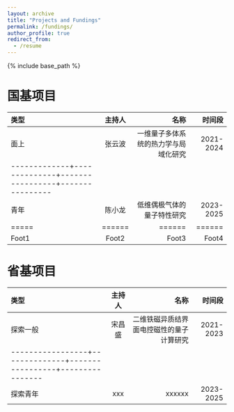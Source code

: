 ```yaml
---
layout: archive
title: "Projects and Fundings"
permalink: /fundings/
author_profile: true
redirect_from:
  - /resume
---
```


{% include base_path %}

国基项目
======

| 类型 | 主持人 | 名称 | 时间段 | 
|:--------|:-------:|--------:|--------:|
| 面上 | 张云波 | 一维量子多体系统的热力学与局域化研究  | 2021-2024 |
|-------------+--------------+-----------------+----------------|
| 青年 | 陈小龙 |    低维偶极气体的量子特性研究       | 2023-2025  |
|=====|======|======|======|
| Foot1   | Foot2   | Foot3   | Foot4   |



省基项目
======

| 类型 | 主持人 | 名称 | 时间段 | 
|:--------|:-------:|--------:|--------:|
| 探索一般 | 宋昌盛 | 二维铁磁异质结界面电控磁性的量子计算研究  | 2021-2023 |
|-----------------+--------------+-----------------+----------------|
| 探索青年 | xxx |    xxxxxx       | 2023-2025  |
